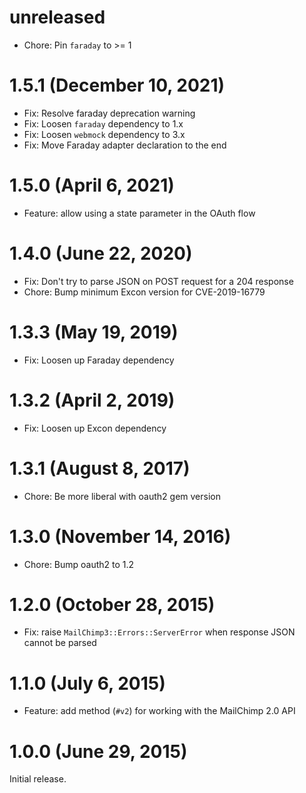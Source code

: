 # unreleased

* Chore: Pin `faraday` to >= 1

# 1.5.1 (December 10, 2021)

* Fix: Resolve faraday deprecation warning
* Fix: Loosen `faraday` dependency to 1.x
* Fix: Loosen `webmock` dependency to 3.x
* Fix: Move Faraday adapter declaration to the end

# 1.5.0 (April 6, 2021)

* Feature: allow using a state parameter in the OAuth flow

# 1.4.0 (June 22, 2020)

* Fix: Don't try to parse JSON on POST request for a 204 response
* Chore: Bump minimum Excon version for CVE-2019-16779

# 1.3.3 (May 19, 2019)

* Fix: Loosen up Faraday dependency

# 1.3.2 (April 2, 2019)

* Fix: Loosen up Excon dependency

# 1.3.1 (August 8, 2017)

* Chore: Be more liberal with oauth2 gem version

# 1.3.0 (November 14, 2016)

* Chore: Bump oauth2 to 1.2

# 1.2.0 (October 28, 2015)

* Fix: raise `MailChimp3::Errors::ServerError` when response JSON cannot be parsed

# 1.1.0 (July 6, 2015)

* Feature: add method (`#v2`) for working with the MailChimp 2.0 API

# 1.0.0 (June 29, 2015)

Initial release.
